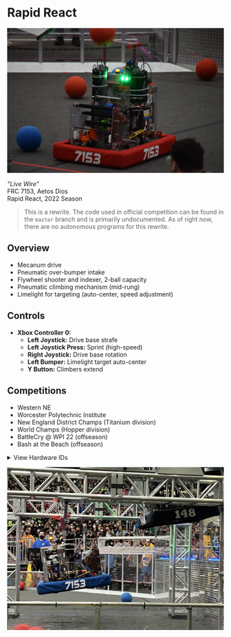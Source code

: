 # Rapid React

![Image of "Live Wire"](./Images/RobotImage1.jpg)

*"Live Wire"*<br>
FRC 7153, Aetos Dios <br>
Rapid React, 2022 Season

> This is a rewrite. The code used in official competition can be found in the `master` branch and is primarily undocumented. As of right now, there are no autonomous programs for this rewrite.

## Overview
- Mecanum drive
- Pneumatic over-bumper intake
- Flywheel shooter and indexer, 2-ball capacity
- Pneumatic climbing mechanism (mid-rung)
- Limelight for targeting (auto-center, speed adjustment)

## Controls
* **Xbox Controller 0:**
    * **Left Joystick:** Drive base strafe
    * **Left Joystick Press:** Sprint (high-speed)
    * **Right Joystick:** Drive base rotation
    * **Left Bumper:** Limelight target auto-center
    * **Y Button:** Climbers extend

## Competitions
- Western NE
- Worcester Polytechnic Institute
- New England District Champs (Titanium division)
- World Champs (Hopper division)
- BattleCry @ WPI 22 (offseason)
- Bash at the Beach (offseason)

<details><summary>View Hardware IDs</summary>

### CAN IDs
0. RoboRio
1. Main Power Distribution Hub (REV PDH)
2. ~~Climber Pneumatics Hub (REV Pneumatics Hub)~~
3. Front Left Drive Motor (NEO/CAN Spark Max)
4. Front Right Drive Motor (NEO/CAN Spark Max)
5. Rear Left Drive Motor (NEO/CAN Spark Max)
6. Rear Right Drive Motor (NEO/CAN Spark Max)
7. Shooter Motor 1 (NEO/CAN Spark Max)
8. Shooter Motor 2 (NEO/CAN Spark Max)
9. Intake Wheel Motor (AndyMark NeveRest/TalonSRX)
10. Indexer Wheel Motor (Falcon500/TalonFX)
11. *(unassigned)*
12. Intake Pneumatics Hub (CTRE Pneumatics Control Module)

### Intake Pneumatics Hub (CAN 12)
4. Right Extend Channel
5. Right Retract Channel
6. Left Retract Channel
7. Left Extend Channel

</details>

![Image of "Live Wire" Climbing](./Images/RobotImage2.jpg)
